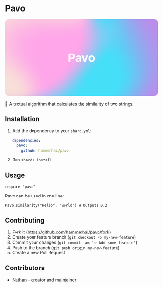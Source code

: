 # Pavo

![Banner](./images/banner.png)

🦚 A textual algorithm that calculates the similarity of two strings.

## Installation

1. Add the dependency to your `shard.yml`:

   ```yaml
   dependencies:
     pavo:
       github: hammerhai/pavo
   ```

2. Run `shards install`

## Usage

```crystal
require "pavo"
```

Pavo can be used in one line:

```crystal
Pavo.similarity("Hello", "world") # Outputs 0.2
```

## Contributing

1. Fork it (<https://github.com/hammerhai/pavo/fork>)
2. Create your feature branch (`git checkout -b my-new-feature`)
3. Commit your changes (`git commit -am '✨ Add some feature'`)
4. Push to the branch (`git push origin my-new-feature`)
5. Create a new Pull Request

## Contributors

- [Nathan](https://github.com/hammerhai) - creator and maintainer

